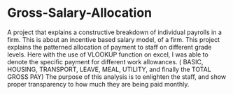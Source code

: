 # Gross-Salary-Allocation
A project that explains a constructive breakdown of individual payrolls in a firm.
This is about an incentive based salary model, of a firm. This project explains the patterned allocation of payment to staff on different grade levels.
Here with the use of VLOOKUP function on excel, I was able to denote the specific payment for different work allowances.
( BASIC, HOUSING, TRANSPORT, LEAVE, MEAL, UTILITY, and finally the TOTAL GROSS PAY)
The purpose of this analysis is to enlighten the staff, and show proper transparency to how much they are being paid monthly.
